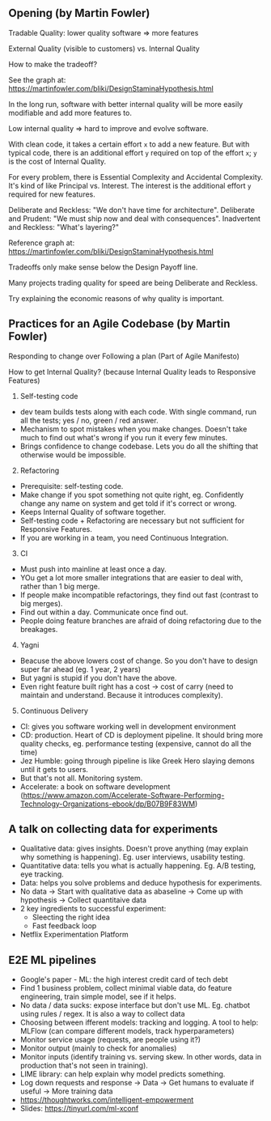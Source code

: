 ## Opening (by Martin Fowler)

Tradable Quality: lower quality software => more features

External Quality (visible to customers) vs. Internal Quality

How to make the tradeoff?

See the graph at: https://martinfowler.com/bliki/DesignStaminaHypothesis.html

In the long run, software with better internal quality will be more easily modifiable and add more features to.

Low internal quality => hard to improve and evolve software.

With clean code, it takes a certain effort `x` to add a new feature. But with typical code, there is an additional effort `y` required on top of the effort `x`; `y` is the cost of Internal Quality.

For every problem, there is Essential Complexity and Accidental Complexity. It's kind of like Principal vs. Interest. The interest is the additional effort `y` required for new features.

Deliberate and Reckless: "We don't have time for architecture".
Deliberate and Prudent: "We must ship now and deal with consequences".
Inadvertent and Reckless: "What's layering?"

Reference graph at: https://martinfowler.com/bliki/DesignStaminaHypothesis.html

Tradeoffs only make sense below the Design Payoff line.

Many projects trading quality for speed are being Deliberate and Reckless.

Try explaining the economic reasons of why quality is important.


## Practices for an Agile Codebase (by Martin Fowler)

Responding to change over Following a plan (Part of Agile Manifesto)

How to get Internal Quality? (because Internal Quality leads to Responsive Features)

1. Self-testing code

- dev team builds tests along with each code. With single command, run all the tests; yes / no, green / red answer.
- Mechanism to spot mistakes when you make changes. Doesn't take much to find out what's wrong if you run it every few minutes.
- Brings confidence to change codebase. Lets you do all the shifting that otherwise would be impossible.

2. Refactoring

- Prerequisite: self-testing code.
- Make change if you spot something not quite right, eg. Confidently change any name on system and get told if it's correct or wrong.
- Keeps Internal Quality of software together.
- Self-testing code + Refactoring are necessary but not sufficient for Responsive Features.
- If you are working in a team, you need Continuous Integration.

3. CI

- Must push into mainline at least once a day.
- YOu get a lot more smaller integrations that are easier to deal with, rather than 1 big merge.
- If people make incompatible refactorings, they find out fast (contrast to big merges).
- Find out within a day. Communicate once find out.
- People doing feature branches are afraid of doing refactoring due to the breakages.

4. Yagni

- Beacuse the above lowers cost of change. So you don't have to design super far ahead (eg. 1 year, 2 years)
- But yagni is stupid if you don't have the above.
- Even right feature built right has a cost -> cost of carry (need to maintain and understand. Because it introduces complexity).

5. Continuous Delivery

- CI: gives you software working well in development environment
- CD: production. Heart of CD is deployment pipeline. It should bring more quality checks, eg. performance testing (expensive, cannot do all the time)
- Jez Humble: going through pipeline is like Greek Hero slaying demons until it gets to users.
- But that's not all. Monitoring system.
- Accelerate: a book on software development (https://www.amazon.com/Accelerate-Software-Performing-Technology-Organizations-ebook/dp/B07B9F83WM)


## A talk on collecting data for experiments

- Qualitative data: gives insights. Doesn't prove anything (may explain why something is happening). Eg. user interviews, usability testing.
- Quantitative data: tells you what is actually happening. Eg. A/B testing, eye tracking.
- Data: helps you solve problems and deduce hypothesis for experiments.
- No data -> Start with qualitative data as abaseline -> Come up with hypothesis -> Collect quantitaive data
- 2 key ingredients to successful experiment:
  - Sleecting the right idea
  - Fast feedback loop
- Netflix Experimentation Platform


## E2E ML pipelines

- Google's paper - ML: the high interest credit card of tech debt
- Find 1 business problem, collect minimal viable data, do feature engineering, train simple model, see if it helps.
- No data / data sucks: expose interface but don't use ML. Eg. chatbot using rules / regex. It is also a way to collect data
- Choosing between ifferent models: tracking and logging. A tool to help: MLFlow (can compare different models, track hyperparameters)
- Monitor service usage (requests, are people using it?)
- Monitor output (mainly to check for anomalies)
- Monitor inputs (identify training vs. serving skew. In other words, data in production that's not seen in training).
- LIME library: can help explain why model predicts something.
- Log down requests and response -> Data -> Get humans to evaluate if useful -> More training data
- https://thoughtworks.com/intelligent-empowerment
- Slides: https://tinyurl.com/ml-xconf
